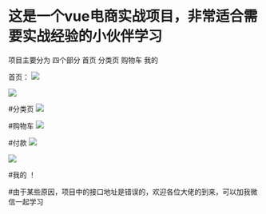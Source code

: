 # 这是一个vue电商实战项目，非常适合需要实战经验的小伙伴学习
项目主要分为 四个部分 首页 分类页 购物车 我的

首页：
![](https://ae01.alicdn.com/kf/Hd11643058837467f800137410afed82dI.jpg)


![](https://ae01.alicdn.com/kf/Hfcae15046abd485ab91b636a75f9d4bbv.jpg)

#分类页
![](https://ae01.alicdn.com/kf/Hb74c57c720e347bb852453a6e0d07b21w.jpg)

#购物车
![](https://ae01.alicdn.com/kf/H5f62ff27fc5740e8be72f87576ecab0bT.jpg)

#付款
![](https://ae01.alicdn.com/kf/H81f1f4454385470e826d1bdc4264d434G.jpg)

![](https://ae01.alicdn.com/kf/H288bf5ce9ff24ab3b65fde4e1202f8c7s.jpg)

#我的
！[](https://ae01.alicdn.com/kf/H06c3c059527845a0984f431a5aedb6dd9.jpg)

#由于某些原因，项目中的接口地址是错误的，欢迎各位大佬的到来，可以加我微信一起学习
